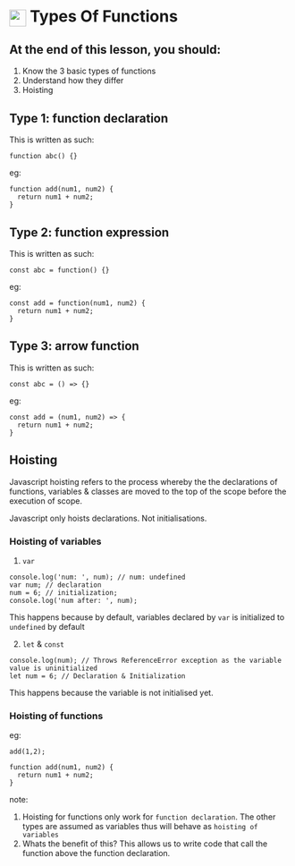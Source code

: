 # <span><img src="../../../../ga_cog.png" width="30" height="30" style="vertical-align: middle;"></span> Types Of Functions

## At the end of this lesson, you should:
1. Know the 3 basic types of functions
2. Understand how they differ
3. Hoisting

## Type 1: function declaration
This is written as such:
```
function abc() {}
```
eg:
```
function add(num1, num2) {
  return num1 + num2;
}
```

## Type 2: function expression
This is written as such:
```
const abc = function() {}
```
eg:
```
const add = function(num1, num2) {
  return num1 + num2;
}
```

## Type 3: arrow function
This is written as such:
```
const abc = () => {}
```
eg:
```
const add = (num1, num2) => {
  return num1 + num2;
}
```

## Hoisting
Javascript hoisting refers to the process whereby the the declarations of functions, variables & classes are moved to the top of the scope before the execution of scope.

Javascript only hoists declarations. Not initialisations.

### Hoisting of variables
1. `var`
```
console.log('num: ', num); // num: undefined
var num; // declaration
num = 6; // initialization;
console.log('num after: ', num);
```
This happens because by default, variables declared by `var` is initialized to `undefined` by default

2. `let` & `const`
```
console.log(num); // Throws ReferenceError exception as the variable value is uninitialized
let num = 6; // Declaration & Initialization
```
This happens because the variable is not initialised yet.

### Hoisting of functions
eg:
```
add(1,2);

function add(num1, num2) {
  return num1 + num2;
}
```
note:
1. Hoisting for functions only work for `function declaration`. The other types are assumed as variables thus will behave as `hoisting of variables`
2. Whats the benefit of this? This allows us to write code that call the function above the function declaration.